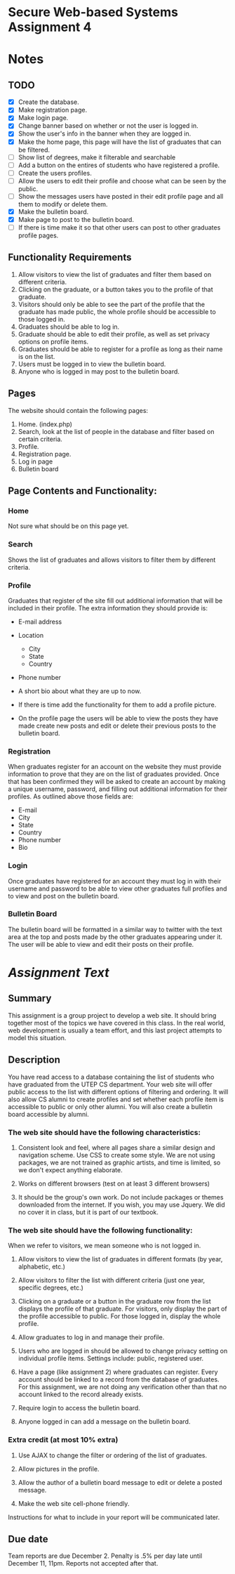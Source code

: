# Secure Web-based Systems Assignment 4

# Notes

## TODO

- [x] Create the database.
- [x] Make registration page.
- [x] Make login page.
- [x] Change banner based on whether or not the user is logged in.
- [x] Show the user's info in the banner when they are logged in.
- [x] Make the home page, this page will have the list of graduates that can be filtered.
- [ ] Show list of degrees, make it filterable and searchable
- [ ] Add a button on the entires of students who have registered a profile.
- [ ] Create the users profiles.
- [ ] Allow the users to edit their profile and choose what can be seen by the public.
- [ ] Show the messages users have posted in their edit profile page and all them to modify or delete them.
- [x] Make the bulletin board.
- [x] Make page to post to the bulletin board.
- [ ] If there is time make it so that other users can post to other graduates profile pages.

## Functionality Requirements

1. Allow visitors to view the list of graduates and filter them based on different criteria.
2. Clicking on the graduate, or a button takes you to the profile of that graduate.
3. Visitors should only be able to see the part of the profile that the graduate has made public, the whole profile should be accessible to those logged in.
4. Graduates should be able to log in.
5. Graduate should be able to edit their profile, as well as set privacy options on profile items.
6. Graduates should be able to register for a profile as long as their name is on the list.
7. Users must be logged in to view the bulletin board.
8. Anyone who is logged in may post to the bulletin board.

## Pages

The website should contain the following pages:

1. Home. (index.php)
2. Search, look at the list of people in the database and filter based on certain criteria.
3. Profile.
4. Registration page.
5. Log in page
6. Bulletin board

## Page Contents and Functionality:

### Home

Not sure what should be on this page yet.

### Search

Shows the list of graduates and allows visitors to filter them by different criteria.

### Profile

Graduates that register of the site fill out additional information that will be included in their profile. The extra information they should provide is:

- E-mail address
- Location

  - City
  - State
  - Country

- Phone number
- A short bio about what they are up to now.
- If there is time add the functionality for them to add a profile picture.
- On the profile page the users will be able to view the posts they have made create new posts and edit or delete their previous posts to the bulletin board.

### Registration

When graduates register for an account on the website they must provide information to prove that they are on the list of graduates provided. Once that has been confirmed they will be asked to create an account by making a unique username, password, and filling out additional information for their profiles. As outlined above those fields are:

- E-mail
- City
- State
- Country
- Phone number
- Bio

### Login

Once graduates have registered for an account they must log in with their username and password to be able to view other graduates full profiles and to view and post on the bulletin board.

### Bulletin Board

The bulletin board will be formatted in a similar way to twitter with the text area at the top and posts made by the other graduates appearing under it. The user will be able to view and edit their posts on their profile.

# _Assignment Text_

## Summary

This assignment is a group project to develop a web site. It should bring together most of the topics we have covered in this class. In the real world, web development is usually a team effort, and this last project attempts to model this situation.

## Description

You have read access to a database containing the list of students who have graduated from the UTEP CS department. Your web site will offer public access to the list with different options of filtering and ordering. It will also allow CS alumni to create profiles and set whether each profile item is accessible to public or only other alumni. You will also create a bulletin board accessible by alumni.

### The web site should have the following characteristics:

1. Consistent look and feel, where all pages share a similar design and navigation scheme. Use CSS to create some style. We are not using packages, we are not trained as graphic artists, and time is limited, so we don't expect anything elaborate.

2. Works on different browsers (test on at least 3 different browsers)

3. It should be the group's own work. Do not include packages or themes downloaded from the internet. If you wish, you may use Jquery. We did no cover it in class, but it is part of our textbook.

### The web site should have the following functionality:

When we refer to visitors, we mean someone who is not logged in.

1. Allow visitors to view the list of graduates in different formats (by year, alphabetic, etc.)

2. Allow visitors to filter the list with different criteria (just one year, specific degrees, etc.)

3. Clicking on a graduate or a button in the graduate row from the list displays the profile of that graduate. For visitors, only display the part of the profile accessible to public. For those logged in, display the whole profile.

4. Allow graduates to log in and manage their profile.

5. Users who are logged in should be allowed to change privacy setting on individual profile items. Settings include: public, registered user.

6. Have a page (like assignment 2) where graduates can register. Every account should be linked to a record from the database of graduates. For this assignment, we are not doing any verification other than that no account linked to the record already exists.

7. Require login to access the bulletin board.

8. Anyone logged in can add a message on the bulletin board.

### Extra credit (at most 10% extra)

1. Use AJAX to change the filter or ordering of the list of graduates.

2. Allow pictures in the profile.

3. Allow the author of a bulletin board message to edit or delete a posted message.

4. Make the web site cell-phone friendly.

Instructions for what to include in your report will be communicated later.

## Due date

Team reports are due December 2\. Penalty is .5% per day late until December 11, 11pm. Reports not accepted after that.
